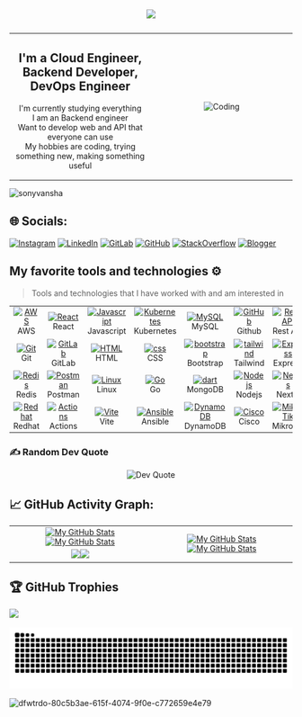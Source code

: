 <!-- https://rahuldkjain.github.io/gh-profile-readme-generator/ -->

<!-- Teks Berjalan -->
<h1 align="center">
    <img
        src="https://readme-typing-svg.herokuapp.com/?font=Righteous&size=35&center=true&vCenter=true&width=500&height=70&duration=4000&lines=Hi+There!+👋;+I'm+Sony+Vansha😊;" />
</h1>


<table style="width: 100%; border-collapse: collapse; text-align: center;">
  <tr>
    <td style="width: 50%; vertical-align: middle;">
      <h2>I'm a Cloud Engineer, Backend Developer, DevOps Engineer</h2>
      <ul style="list-style-type: none; padding: 0;">
        <li>I'm currently studying everything</li>
        <li>I am an Backend engineer</li>
        <li>Want to develop web and API that everyone can use</li>
        <li>My hobbies are coding, trying something new, making something useful</li>
      </ul>
    </td>
    <td style="width: 50%; vertical-align: middle;">
      <img alt="Coding" width="400" src="https://indoanalytica.com/static/images/data-science-5.gif">
    </td>
  </tr>
</table>

<!--
## I'm a Cloud Engineer, Backend Developer, DevOps Engineer <a href="https://github.com/sponsors/M0nica"><img align="right" width="300" src="https://indoanalytica.com/static/images/data-science-5.gif?raw=true"></a>

- Learning in public on <a href="https://www.twitch.tv/blacktechdiva">Twitch</a> or <a href="https://www.monica.dev">monica.dev</a> 📹 ✍🏾
- Tinkering with interactions on <a href="https://codepen.io/m0nica"> Codepen</a> 🏓
- Sharing updates on <a href="https://www.linkedin.com/in/monicampowell/">LinkedIn</a> 💼
<br>
-->

<!-- Stats views -->
<p align="left"> <img src="https://komarev.com/ghpvc/?username=sonyvansha&label=Profile%20views&color=0e75b6&style=flat" alt="sonyvansha" /> </p> 

<!-- Sosial Media -->
## 🌐 Socials:
[![Instagram](https://img.shields.io/badge/Instagram-%23E4405F.svg?logo=Instagram&logoColor=white)](https://instagram.com/sonyvansha)
[![LinkedIn](https://img.shields.io/badge/LinkedIn-%230077B5.svg?logo=linkedin&logoColor=white)](https://linkedin.com/in/irvan-sony-afandi) 
[![GitLab](https://img.shields.io/badge/GitLab-330F63?logo=gitlab&logoColor=white)](https://gitlab.com/SonyVansha) 
[![GitHub](https://img.shields.io/badge/GitHub-100000?logo=github&logoColor=white)](https://github.com/SonyVansha) 
[![StackOverflow](https://img.shields.io/badge/Stack_Overflow-FE7A16?logo=stack-overflow&logoColor=white)](https://stackoverflow.com/users/23167353/sony-vansha)
[![Blogger](https://img.shields.io/badge/Blogger-FF5722?logo=blogger&logoColor=white)](https://catatanitsony.blogspot.com)

<!--
<h3 align="left">Connect with me:</h3>
<p align="left">
    <a href="https://linkedin.com/in/irvan-sony-afandi-bb7956250" target="blank"><img align="center"
            src="https://raw.githubusercontent.com/rahuldkjain/github-profile-readme-generator/master/src/images/icons/Social/linked-in-alt.svg"
            alt="irvan-sony-afandi-bb7956250" height="30" width="40" /></a>
    <a href="https://instagram.com/sonyvansha" target="blank"><img align="center"
            src="https://raw.githubusercontent.com/rahuldkjain/github-profile-readme-generator/master/src/images/icons/Social/instagram.svg"
            alt="sonyvansha" height="30" width="40" /></a>
    <a href="https://gitlab.com/SonyVansha" target="blank"><img align="center"
            src="https://images.ctfassets.net/xz1dnu24egyd/3JZABhkTjUT76LCIclV7sH/17a92be9bce78c2adcc43e23aabb7ca1/gitlab-logo-500.svg"
            alt="qQbjesjW" height="50" width="60" /></a>
</p>
-->

<!-- Skill -->
## My favorite tools and technologies ⚙️

> Tools and technologies that I have worked with and am interested in

<table>
  <tr>
    <td align="center" width="96">
      <a href="https://aws.amazon.com/id/what-is-aws">
        <img
          src="https://techstack-generator.vercel.app/aws-icon.svg"
          alt="AWS"
          width="65"
          height="65"
        />
      </a>
      <br />AWS
    </td>
    <td align="center" width="96">
      <a href="https://legacy.reactjs.org">
        <img
          src="https://techstack-generator.vercel.app/react-icon.svg"
          alt="React"
          width="65"
          height="65"
        />
      </a>
      <br />React
    </td>
    <td align="center" width="96">
      <a href="https://devdocs.io/javascript/">
        <img
          src="https://techstack-generator.vercel.app/js-icon.svg"
          alt="Javascript"
          width="65"
          height="65"
        />
      </a>
      <br />Javascript
    </td>
    <td align="center" width="96">
      <a href="https://kubernetes.io/id/">
        <img
          src="https://techstack-generator.vercel.app/kubernetes-icon.svg"
          alt="Kubernetes"
          width="65"
          height="65"
        />
      </a>
      <br />Kubernetes
    </td>
    <td align="center" width="96">
      <a href="https://www.mysql.com/">
        <img
          src="https://techstack-generator.vercel.app/mysql-icon.svg"
          alt="MySQL"
          width="65"
          height="65"
        />
      </a>
      <br />MySQL
    </td>
    <td align="center" width="96">
      <a href="https://github.com">
        <img
          src="https://techstack-generator.vercel.app/github-icon.svg"
          width="65"
          height="65"
          alt="GitHub"
        />
      </a>
      <br />Github
    </td>
    <td align="center" width="96">
      <a href="https://restfulapi.net/">
        <img
          src="https://techstack-generator.vercel.app/restapi-icon.svg"
          width="65"
          height="65"
          alt="Rest API"
        />
      </a>
      <br />Rest API
    </td>
    <td align="center" width="96">
      <a href="https://www.docker.com/">
        <img
          src="https://techstack-generator.vercel.app/docker-icon.svg"
          width="65"
          height="65"
          alt="Docker"
        />
      </a>
      <br />Docker
    </td>
    <td align="center" width="96">
      <a href="https://nginx.org/">
        <img
          src="https://techstack-generator.vercel.app/nginx-icon.svg"
          alt="Nginx"
          width="50"
          height="50"
        />
      </a>
      <br />Nginx
    </td>
  </tr>

  <tr>
    <td align="center" width="96">
      <a href="https://git-scm.com/">
        <img
          src="https://skillicons.dev/icons?i=git"
          width="48"
          height="48"
          alt="Git"
        />
      </a>
      <br />Git
    </td>
    <td align="center" width="96">
      <a href="https://about.gitlab.com/">
        <img
          src="https://skillicons.dev/icons?i=gitlab"
          width="48"
          height="48"
          alt="GitLab"
        />
      </a>
      <br />GitLab
    </td>
    <td align="center" width="96">
      <a href="https://www.w3schools.com/html">
        <img
          src="https://skillicons.dev/icons?i=html"
          width="48"
          height="48"
          alt="HTML"
        />
      </a>
      <br />HTML
    </td>
    <td align="center" width="96">
      <a href="https://www.w3schools.com/css/">
        <img
          src="https://skillicons.dev/icons?i=css"
          width="48"
          height="48"
          alt="css"
        />
      </a>
      <br />CSS
    </td>
    <td align="center" width="96">
      <a href="https://getbootstrap.com/">
        <img
          src="https://skillicons.dev/icons?i=bootstrap"
          width="48"
          height="48"
          alt="bootstrap"
        />
      </a>
      <br />Bootstrap
    </td>
    <td align="center" width="96">
      <a href="https://tailwindcss.com/">
        <img
          src="https://skillicons.dev/icons?i=tailwind"
          width="48"
          height="48"
          alt="tailwind"
        />
      </a>
      <br />Tailwind
    </td>
    <td align="center" width="96">
      <a href="https://expressjs.com/">
        <img
          src="https://skillicons.dev/icons?i=express"
          width="48"
          height="48"
          alt="Express"
        />
      </a>
      <br />Express
    </td>
    <td align="center" width="96">
      <a href="https://www.postgresql.org/">
        <img
          src="https://skillicons.dev/icons?i=postgres"
          width="48"
          height="48"
          alt="PostgreSQL"
        />
      </a>
      <br />PostgreSQL
    </td>
    <td align="center" width="96">
      <a href="https://www.jenkins.io/">
        <img
          src="https://skillicons.dev/icons?i=jenkins"
          width="48"
          height="48"
          alt="Jenkins"
        />
      </a>
      <br />Jenkins
    </td>
  </tr>

  <tr>
    <td align="center" width="96">
      <a href="https://redis.io/">
        <img
          src="https://skillicons.dev/icons?i=redis"
          width="48"
          height="48"
          alt="Redis"
        />
      </a>
      <br />Redis
    </td>
    <td align="center" width="96">
      <a href="https://www.postman.com/">
        <img
          src="https://skillicons.dev/icons?i=postman"
          width="48"
          height="48"
          alt="Postman"
        />
      </a>
      <br />Postman
    </td>
    <td align="center" width="96">
      <a href="https://www.linux.org/">
        <img
          src="https://skillicons.dev/icons?i=linux"
          width="48"
          height="48"
          alt="Linux"
        />
      </a>
      <br />Linux
    </td>
    <td align="center" width="96">
      <a href="https://go.dev/">
        <img
          src="https://skillicons.dev/icons?i=go"
          width="48"
          height="48"
          alt="Go"
        />
      </a>
      <br />Go
    </td>
    <td align="center" width="96">
      <a href="https://www.mongodb.com/">
        <img
          src="https://skillicons.dev/icons?i=mongodb"
          width="48"
          height="48"
          alt="dart"
        />
      </a>
      <br />MongoDB
    </td>
    <td align="center" width="96">
      <a href="https://nodejs.org/id">
        <img
          src="https://skillicons.dev/icons?i=nodejs"
          width="48"
          height="48"
          alt="Nodejs"
        />
      </a>
      <br />Nodejs
    </td>
    <td align="center" width="96">
      <a href="https://nextjs.org/">
        <img
          src="https://skillicons.dev/icons?i=nextjs"
          width="48"
          height="48"
          alt="Nextjs"
        />
      </a>
      <br />Nextjs
    </td>
    <td align="center" width="96">
      <a href="https://ubuntu.com/">
        <img
          src="https://skillicons.dev/icons?i=ubuntu"
          width="48"
          height="48"
          alt="Ubuntu"
        />
      </a>
      <br />Ubuntu
    </td>
    <td align="center" width="96">
      <a href="https://code.visualstudio.com">
        <img
          src="https://skillicons.dev/icons?i=vscode"
          width="48"
          height="48"
          alt="VSCode"
        />
      </a>
      <br />VSCode
    </td>
  </tr>

  <tr>
    <td align="center" width="96">
      <a href="https://www.redhat.com/en">
        <img
          src="https://skillicons.dev/icons?i=redhat"
          width="48"
          height="48"
          alt="Redhat"
        />
      </a>
      <br />Redhat
    </td>
    <td align="center" width="96">
      <a href="https://github.com/features/actions">
        <img
          src="https://skillicons.dev/icons?i=githubactions"
          width="48"
          height="48"
          alt="Actions"
        />
      </a>
      <br />Actions
    </td>
    <td align="center" width="96">
      <a href="https://vitejs.dev/">
        <img
          src="https://skillicons.dev/icons?i=vite"
          width="48"
          height="48"
          alt="Vite"
        />
      </a>
      <br />Vite
    </td>
    <td align="center" width="96">
      <a href="https://www.ansible.com">
        <img
          src="https://skillicons.dev/icons?i=ansible"
          width="48"
          height="48"
          alt="Ansible"
        />
      </a>
      <br />Ansible
    </td>
    <td align="center" width="96">
      <a href="https://aws.amazon.com/id/dynamodb">
        <img
          src="https://skillicons.dev/icons?i=dynamodb"
          width="48"
          height="48"
          alt="DynamoDB"
        />
      </a>
      <br />DynamoDB
    </td>
    <td align="center" width="96">
      <a href="https://www.cisco.com">
        <img
          src="https://github.com/user-attachments/assets/9ef55cdc-6eb6-4a51-a16a-6938df23ec7d"
          width="48"
          height="48"
          alt="Cisco"
        />
      </a>
      <br />Cisco
    </td>
    <td align="center" width="96">
      <a href="https://mikrotik.com">
        <img
          src="https://github.com/user-attachments/assets/2ef5c02e-2d2c-4616-aae8-ef536cb5ce2f"
          width="48"
          height="48"
          alt="MikroTik"
        />
      </a>
      <br />MikroTik
    </td>
    <td align="center" width="96">
      <a href="https://github.com/nvm-sh/nvm">
        <img
          src="https://github.com/user-attachments/assets/165062c0-51d8-42b2-803e-3a97aefb7bd1"
          width="48"
          height="48"
          alt="NVM"
        />
      </a>
      <br />NVM
    </td>
  </tr>
  <tr></tr>
</table>


### ✍️ Random Dev Quote
<p align="center">
  <img src="https://quotes-github-readme.vercel.app/api?type=horizontal&theme=radical" alt="Dev Quote">
</p>
<!-- ![](https://quotes-github-readme.vercel.app/api?type=horizontal&theme=radical) -->

<!-- Garph Stats my GitHub -->
## 📈 GitHub Activity Graph:

<table align="center">
    <tr>
        <td align="center"><a href="https://github.com/sonyvansha#gh-light-mode-only"><img src="https://github-readme-stats.vercel.app/api?username=sonyvansha&show_icons=true&theme=default&include_all_commits=true#gh-light-mode-only" alt="My GitHub Stats"/></a><a href="https://github.com/sonyvansha#gh-dark-mode-only"><img src="https://github-readme-stats.vercel.app/api?username=sonyvansha&show_icons=true&theme=tokyonight&include_all_commits=true#gh-dark-mode-only" alt="My GitHub Stats"/></a></td>
        <td rowspan="2" align="center"><a href="https://github.com/sonyvansha#gh-light-mode-only"><img src="https://github-readme-stats.vercel.app/api/top-langs/?username=sonyvansha&theme=default&langs_count=8#gh-light-mode-only" alt="My GitHub Stats"/></a><a href="https://github.com/sonyvansha#gh-dark-mode-only"><img src="https://github-readme-stats.vercel.app/api/top-langs/?username=sonyvansha&theme=tokyonight&langs_count=8#gh-dark-mode-only" alt="My GitHub Stats"/></a></td>
    </tr>
    <tr>
        <td align="center"><a href="https://github.com/sonyvansha#gh-light-mode-only"><img src="https://github-readme-streak-stats.herokuapp.com/?user=sonyvansha&theme=default"/></a><a href="https://github.com/sonyvansha#gh-dark-mode-only"><img src="https://github-readme-streak-stats.herokuapp.com/?user=sonyvansha&theme=tokyonight"/></a></td>
    </tr>
</table>

## 🏆 GitHub Trophies
![](https://github-profile-trophy.vercel.app/?username=SonyVansha&theme=onedark&no-frame=false&no-bg=true&margin-w=4)

<!--
## 🔝 Top Contributed Repo
![](https://github-contributor-stats.vercel.app/api?username=SonyVansha&limit=5&theme=tokyonight&combine_all_yearly_contributions=true)
-->

<!-- Hu Tao-->
<!-- <img src="https://github.com/user-attachments/assets/2bbe8c9c-cc70-4291-9480-eeca9d0f10a1" alt="dey6mzz-324e6a55-9fdd-468d-8e39-892bb98b05cc" width="50" height="50"> -->
![snake gif](https://github.com/SonyVansha/SonyVansha/blob/output/github-contribution-grid-snake.svg)


<!-- Footer -->
![dfwtrdo-80c5b3ae-615f-4074-9f0e-c772659e4e79](https://github.com/user-attachments/assets/1f3e9202-038c-4b01-81de-cef8dca4fc9d)

